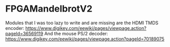 # FPGAMandelbrotV2

Modules that I was too lazy to write and are missing are the HDMI TMDS encoder:
https://www.digikey.com/eewiki/pages/viewpage.action?pageId=36569119
And the mouse PS/2 decoder:
https://www.digikey.com/eewiki/pages/viewpage.action?pageId=70189075
